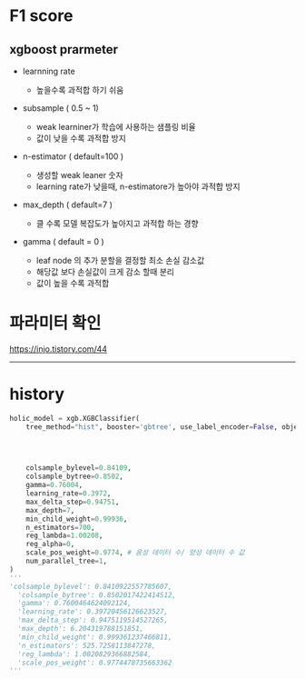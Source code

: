 

# F1 score 



## xgboost prarmeter 
- learnning rate
  - 높을수록 과적합 하기 쉬움
- subsample ( 0.5 ~ 1)
   - weak learniner가 학습에 사용하는 샘플링 비율
  - 값이 낮을 수록 과적합 방지 

- n-estimator ( default=100 )
  - 생성할 weak leaner 숫자
  - learning rate가 낮을때, n-estimatore가 높아야 과적합 방지   
- max_depth ( default=7 )
  - 클 수록 모델 복잡도가 높아지고 과적합 하는 경향 

- gamma ( default = 0 )
  - leaf node 의 추가 분할을 결정할 최소 손실 감소값
  - 해당값 보다 손실값이 크게 감소 할때 분리
  - 값이 높을 수록 과적합








# 파라미터 확인
https://injo.tistory.com/44






- - -

# history

```py
holic_model = xgb.XGBClassifier(
    tree_method="hist", booster='gbtree', use_label_encoder=False, objective='binary:logistic', 

    
    

    colsample_bylevel=0.84109,
    colsample_bytree=0.8502, 
    gamma=0.76004, 
    learning_rate=0.3972,
    max_delta_step=0.94751,
    max_depth=7,
    min_child_weight=0.99936, 
    n_estimators=700,
    reg_lambda=1.00208,
    reg_alpha=0,
    scale_pos_weight=0.9774, # 음성 데이터 수/ 양성 데이터 수 값
    num_parallel_tree=1,
)
'''
'colsample_bylevel': 0.8410922557785607,
  'colsample_bytree': 0.8502017422414512,
  'gamma': 0.7600464624092124,
  'learning_rate': 0.39720456126623527,
  'max_delta_step': 0.9475119514527265,
  'max_depth': 6.204319788151851,
  'min_child_weight': 0.999361237466811,
  'n_estimators': 525.7258113847278,
  'reg_lambda': 1.0020829366882584,
  'scale_pos_weight': 0.9774478735663362
'''

```
